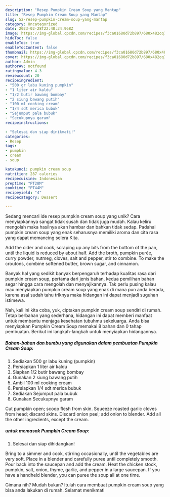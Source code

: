 ```yaml
---
description: "Resep Pumpkin Cream Soup yang Mantap"
title: "Resep Pumpkin Cream Soup yang Mantap"
slug: 52-resep-pumpkin-cream-soup-yang-mantap
category: Uncategorized
date: 2023-02-28T22:40:34.968Z
image: https://img-global.cpcdn.com/recipes/f3ca01680d72b897/680x482cq70/pumpkin-cream-soup-foto-resep-utama.jpg
hideToc: false
enableToc: true
enableTocContent: false
thumbnail: https://img-global.cpcdn.com/recipes/f3ca01680d72b897/680x482cq70/pumpkin-cream-soup-foto-resep-utama.jpg
cover: https://img-global.cpcdn.com/recipes/f3ca01680d72b897/680x482cq70/pumpkin-cream-soup-foto-resep-utama.jpg
author: Admin
authorAv: notfound
ratingvalue: 4.3
reviewcount: 20
recipeingredient:
- "500 gr labu kuning pumpkin"
- "1 liter air kaldu"
- "1/2 butir bawang bombay"
- "2 siung bawang putih"
- "100 ml cooking cream"
- "1/4 sdt merica bubuk"
- "Sejumput pala bubuk"
- "Secukupnya garam"
recipeinstructions:

- "Selesai dan siap dinikmati!"
categories:
- Resep
tags:
- pumpkin
- cream
- soup

katakunci: pumpkin cream soup 
nutrition: 287 calories
recipecuisine: Indonesian
preptime: "PT28M"
cooktime: "PT44M"
recipeyield: "4"
recipecategory: Dessert

---
```





Sedang mencari ide resep pumpkin cream soup yang unik? Cara menyiapkannya sangat tidak susah dan tidak juga mudah. Kalau keliru mengolah maka hasilnya akan hambar dan bahkan tidak sedap. Padahal pumpkin cream soup yang enak seharusnya memiliki aroma dan cita rasa yang dapat memancing selera Kita.





Add the cider and cook, scraping up any bits from the bottom of the pan, until the liquid is reduced by about half. Add the broth, pumpkin purée, curry powder, nutmeg, cloves, salt and pepper, stir to combine. To make the croutons, combine softened butter, brown sugar, and cinnamon.

Banyak hal yang sedikit banyak berpengaruh terhadap kualitas rasa dari pumpkin cream soup, pertama dari jenis bahan, kedua pemilihan bahan segar hingga cara mengolah dan menyajikannya. Tak perlu pusing kalau mau menyiapkan pumpkin cream soup yang enak di mana pun anda berada, karena asal sudah tahu triknya maka hidangan ini dapat menjadi suguhan istimewa.






Nah, kali ini kita coba, yuk, ciptakan pumpkin cream soup sendiri di rumah. Tetap berbahan yang sederhana, hidangan ini dapat memberi manfaat untuk membantu menjaga kesehatan tubuhmu sekeluarga. Anda bisa menyiapkan Pumpkin Cream Soup memakai 8 bahan dan 0 tahap pembuatan. Berikut ini langkah-langkah untuk menyiapkan hidangannya.

<!--inarticleads1-->

##### Bahan-bahan dan bumbu yang digunakan dalam pembuatan Pumpkin Cream Soup:

1. Sediakan 500 gr labu kuning (pumpkin)
1. Persiapkan 1 liter air kaldu
1. Siapkan 1/2 butir bawang bombay
1. Gunakan 2 siung bawang putih
1. Ambil 100 ml cooking cream
1. Persiapkan 1/4 sdt merica bubuk
1. Sediakan Sejumput pala bubuk
1. Gunakan Secukupnya garam


Cut pumpkin open; scoop flesh from skin. Squeeze roasted garlic cloves from head; discard skins. Discard onion peel; add onion to blender. Add all the other ingredients, except the cream. 

<!--inarticleads2-->

#####  untuk memasak Pumpkin Cream Soup:


1. Selesai dan siap dihidangkan!

Bring to a simmer and cook, stirring occasionally, until the vegetables are very soft. Place in a blender and carefully puree until completely smooth. Pour back into the saucepan and add the cream. Heat the chicken stock, pumpkin, salt, onion, thyme, garlic, and pepper in a large saucepan. If you have a handheld blender, you can puree the soup all at one time. 

Gimana nih? Mudah bukan? Itulah cara membuat pumpkin cream soup yang bisa anda lakukan di rumah. Selamat menikmati

